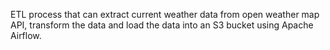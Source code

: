 ETL process that can extract current weather data from open weather map API, transform the data and load the data into an S3 bucket using Apache Airflow.
